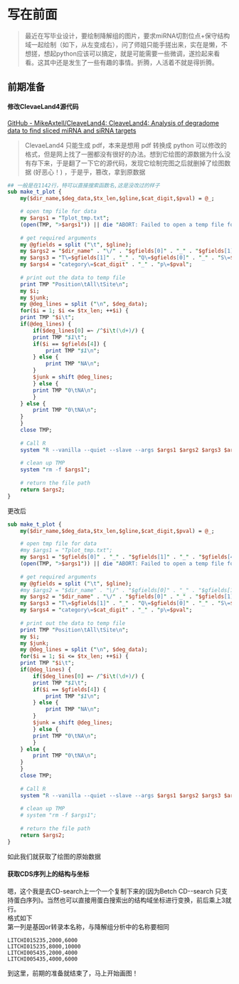 <a name="eKZn2"></a>
# 写在前面
> 最近在写毕业设计，要绘制降解组的图片，要求miRNA切割位点+保守结构域一起绘制（如下，从左变成右），问了师姐只能手搓出来，实在是懒，不想搓，想起python应该可以搞定，就是可能需要一些微调，遂捡起来看看。这其中还是发生了一些有趣的事情。折腾，人活着不就是得折腾。

<a name="JT12l"></a>
## 前期准备
<a name="ElxRh"></a>
#### 修改ClevaeLand4源代码
[GitHub - MikeAxtell/CleaveLand4: CleaveLand4: Analysis of degradome data to find sliced miRNA and siRNA targets](https://github.com/MikeAxtell/CleaveLand4)
> ClevaeLand4 只能生成 pdf，本来是想用 pdf 转换成 python 可以修改的格式，但是网上找了一圈都没有很好的办法。想到它绘图的源数据为什么没有存下来，于是翻了一下它的源代码，发现它绘制完图之后就删掉了绘图数据 (好恶心！) ，于是乎，篡改，拿到原数据

```perl
## 一般是在1142行，特可以直接搜索函数名,这是没改过的样子
sub make_t_plot {
    my($dir_name,$deg_data,$tx_len,$gline,$cat_digit,$pval) = @_;

    # open tmp file for data
    my $args1 = "Tplot_tmp.txt";
    (open(TMP, ">$args1")) || die "ABORT: Failed to open a temp file for Tplot data in sub-routine make_t_plot\n";
    
    # get required arguments
    my @gfields = split ("\t", $gline);
    my $args2 = "$dir_name" . "\/" . "$gfields[0]" . "_" . "$gfields[1]" . "_" . "$gfields[4]" . "_TPlot.pdf";
    my $args3 = "T\=$gfields[1]" . "_" . "Q\=$gfields[0]" . "_" . "S\=$gfields[4]";
    my $args4 = "category\=$cat_digit" . "_" . "p\=$pval";
    
    # print out the data to temp file
    print TMP "Position\tAll\tSite\n";
    my $i;
    my $junk;
    my @deg_lines = split ("\n", $deg_data);
    for($i = 1; $i <= $tx_len; ++$i) {
	print TMP "$i\t";
	if(@deg_lines) {
	    if($deg_lines[0] =~ /^$i\t(\d+)/) {
		print TMP "$1\t";
		if($i == $gfields[4]) {
		    print TMP "$1\n";
		} else {
		    print TMP "NA\n";
		}
		$junk = shift @deg_lines;
	    } else {
		print TMP "0\tNA\n";
	    }
	} else {
	    print TMP "0\tNA\n";
	}
    }
    close TMP;
    
    # Call R
    system "R --vanilla --quiet --slave --args $args1 $args2 $args3 $args4 < CleaveLand4_Tplotter.R 2> /dev/null";
    
    # clean up TMP
    system "rm -f $args1";
    
    # return the file path
    return $args2;
}
```
更改后
```perl
sub make_t_plot {
    my($dir_name,$deg_data,$tx_len,$gline,$cat_digit,$pval) = @_;

    # open tmp file for data
    #my $args1 = "Tplot_tmp.txt";
    my $args1 = "$gfields[0]" . "_" . "$gfields[1]" . "_" . "$gfields[4]" . "_TPlot_tmp.txt";
    (open(TMP, ">$args1")) || die "ABORT: Failed to open a temp file for Tplot data in sub-routine make_t_plot\n";
    
    # get required arguments
    my @gfields = split ("\t", $gline);
    #my $args2 = "$dir_name" . "\/" . "$gfields[0]" . "_" . "$gfields[1]" . "_" . "$gfields[4]" . "_TPlot.pdf";
    my $args2 = "$dir_name" . "\/" . "$gfields[0]" . "_" . "$gfields[1]" . "_" . "$gfields[4]" . "_TPlot.png";
    my $args3 = "T\=$gfields[1]" . "_" . "Q\=$gfields[0]" . "_" . "S\=$gfields[4]";
    my $args4 = "category\=$cat_digit" . "_" . "p\=$pval";
    
    # print out the data to temp file
    print TMP "Position\tAll\tSite\n";
    my $i;
    my $junk;
    my @deg_lines = split ("\n", $deg_data);
    for($i = 1; $i <= $tx_len; ++$i) {
	print TMP "$i\t";
	if(@deg_lines) {
	    if($deg_lines[0] =~ /^$i\t(\d+)/) {
		print TMP "$1\t";
		if($i == $gfields[4]) {
		    print TMP "$1\n";
		} else {
		    print TMP "NA\n";
		}
		$junk = shift @deg_lines;
	    } else {
		print TMP "0\tNA\n";
	    }
	} else {
	    print TMP "0\tNA\n";
	}
    }
    close TMP;
    
    # Call R
    system "R --vanilla --quiet --slave --args $args1 $args2 $args3 $args4 < CleaveLand4_Tplotter.R 2> /dev/null";
    
    # clean up TMP
    # system "rm -f $args1";
    
    # return the file path
    return $args2;
}
```
如此我们就获取了绘图的原始数据
<a name="WaCvt"></a>
#### 获取CDS序列上的结构与坐标
嗯，这个我是去CD-search上一个一个复制下来的(因为Betch CD--search 只支持蛋白序列)。当然也可以直接用蛋白搜索出的结构域坐标进行变换，前后乘上3就行。<br />格式如下<br />第一列是基因or转录本名称，与降解组分析中的名称要相同
```
LITCHI015235,2000,6000
LITCHI015235,8000,10000
LITCHI005435,2000,4000
LITCHI005435,4000,6000
```
到这里，前期的准备就结束了，马上开始画图！
```
